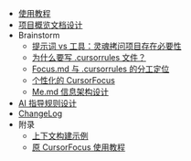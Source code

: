 * [使用教程](USAGE.md)
* [项目概览文档设计](PROJECT_OVERVIEW_DESIGN.md)
* Brainstorm 
  * [提示词 vs 工具：灵魂拷问项目存在必要性](brainstorm/prompts_vs_tools.md)
  * [为什么要写 .cursorrules 文件？](brainstorm/WhatHowWhy_Cursorrules.md)
  * [Focus.md 与 .cursorrules 的分工定位](brainstorm/cursorrules_vs_focus.md)
  * [个性化的 CursorFocus](brainstorm/me_proposal.md)
  * [Me.md 信息架构设计](brainstorm/me_implementation.md)
* [AI 指导规则设计](AI_GUIDANCE_RULES_DESIGN.md)
* [ChangeLog](ChangeLog.md)
* 附录
  * [上下文构建示例](CONTEXT_BUILDING_EXAMPLE.md)
  * [原 CursorFocus 使用教程](legacy/CursorFocus_USAGE.md)
